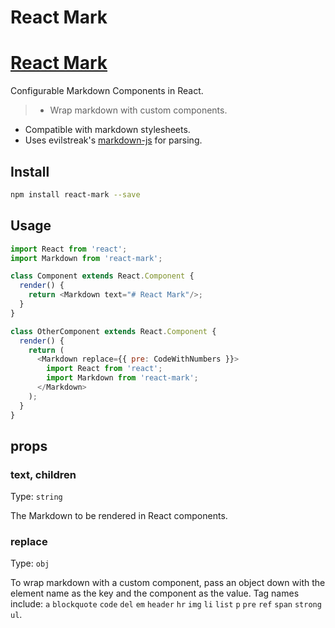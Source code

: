 # React Mark
# [React Mark](http://casesandberg.github.io/react-mark/)

Configurable Markdown Components in React.

> - Wrap markdown with custom components.
- Compatible with markdown stylesheets.
- Uses evilstreak's [markdown-js](https://github.com/evilstreak/markdown-js) for parsing.

## Install

``` bash
npm install react-mark --save
```

## Usage

``` js
import React from 'react';
import Markdown from 'react-mark';

class Component extends React.Component {
  render() {
    return <Markdown text="# React Mark"/>;
  }
}

class OtherComponent extends React.Component {
  render() {
    return (
      <Markdown replace={{ pre: CodeWithNumbers }}>
        import React from 'react';
        import Markdown from 'react-mark';
      </Markdown>
    );
  }
}
```



## props

### text, children
Type: `string`

The Markdown to be rendered in React components.

### replace
Type: `obj`

To wrap markdown with a custom component, pass an object down with the element name as the key and the component as the value. Tag names include: `a` `blockquote` `code` `del` `em` `header` `hr` `img` `li` `list` `p` `pre` `ref` `span` `strong` `ul`.
